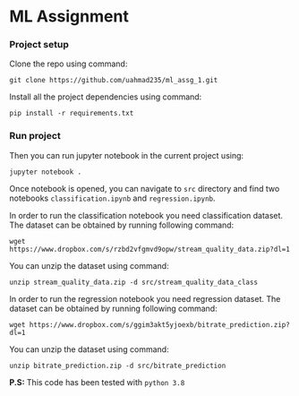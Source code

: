 # ML Assignment

### Project setup

Clone the repo using command:

`git clone https://github.com/uahmad235/ml_assg_1.git`

Install all the project dependencies using command:

`pip install -r requirements.txt`

### Run project

Then you can run jupyter notebook in the current project using:

`jupyter notebook .`

Once notebook is opened, you can navigate to `src` directory and find two notebooks `classification.ipynb` and `regression.ipynb`. 

In order to run the classification notebook you need classification dataset. The dataset can be obtained by running following command:

`wget https://www.dropbox.com/s/rzbd2vfgmvd9opw/stream_quality_data.zip?dl=1`

You can unzip the dataset using command:

`unzip stream_quality_data.zip -d src/stream_quality_data_class`


In order to run the regression notebook you need regression dataset. The dataset can be obtained by running following command:

`wget https://www.dropbox.com/s/ggim3akt5yjoexb/bitrate_prediction.zip?dl=1`

You can unzip the dataset using command:

`unzip bitrate_prediction.zip -d src/bitrate_prediction`


**P.S:** This code has been tested with `python 3.8`
